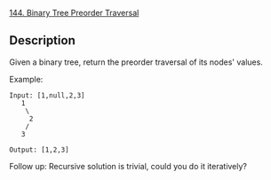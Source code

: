 [144. Binary Tree Preorder Traversal](https://leetcode.com/problems/binary-tree-preorder-traversal/)

## Description

Given a binary tree, return the preorder traversal of its nodes' values.

Example:

```
Input: [1,null,2,3]
   1
    \
     2
    /
   3

Output: [1,2,3]
```

Follow up: Recursive solution is trivial, could you do it iteratively?
